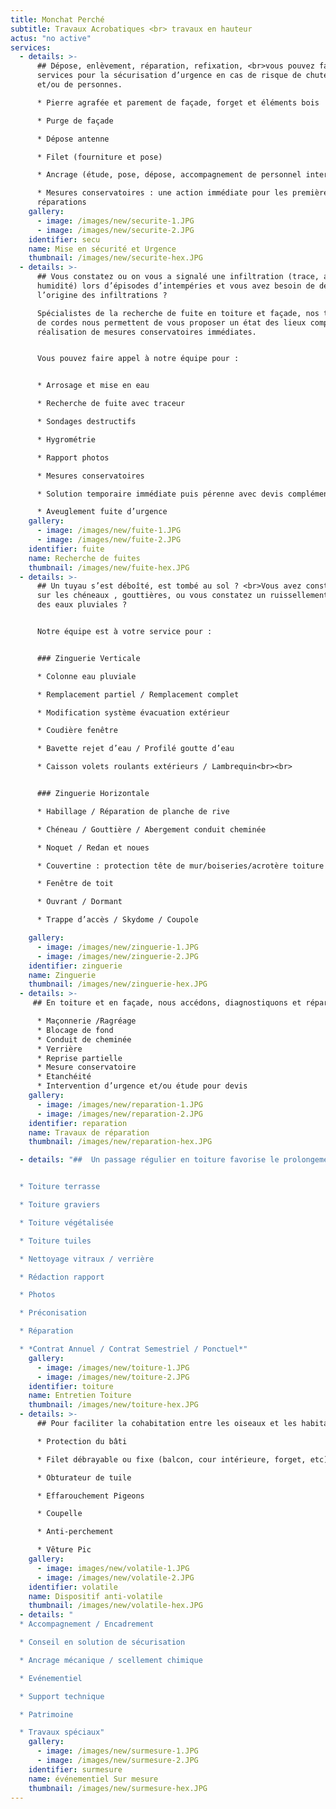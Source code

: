 ```yaml
---
title: Monchat Perché
subtitle: Travaux Acrobatiques <br> travaux en hauteur
actus: "no active"
services:
  - details: >-
      ## Dépose, enlèvement, réparation, refixation, <br>vous pouvez faire appel à nos
      services pour la sécurisation d’urgence en cas de risque de chute d’objets
      et/ou de personnes.

      * Pierre agrafée et parement de façade, forget et éléments bois

      * Purge de façade

      * Dépose antenne

      * Filet (fourniture et pose)

      * Ancrage (étude, pose, dépose, accompagnement de personnel intervenant)

      * Mesures conservatoires : une action immédiate pour les premières
      réparations
    gallery:
      - image: /images/new/securite-1.JPG
      - image: /images/new/securite-2.JPG
    identifier: secu
    name: Mise en sécurité et Urgence
    thumbnail: /images/new/securite-hex.JPG
  - details: >-
      ## Vous constatez ou on vous a signalé une infiltration (trace, auréole,
      humidité) lors d’épisodes d’intempéries et vous avez besoin de déterminer
      l’origine des infiltrations ?

      Spécialistes de la recherche de fuite en toiture et façade, nos techniques
      de cordes nous permettent de vous proposer un état des lieux complets avec
      réalisation de mesures conservatoires immédiates.


      Vous pouvez faire appel à notre équipe pour :


      * Arrosage et mise en eau

      * Recherche de fuite avec traceur

      * Sondages destructifs

      * Hygrométrie

      * Rapport photos

      * Mesures conservatoires

      * Solution temporaire immédiate puis pérenne avec devis complémentaire

      * Aveuglement fuite d’urgence
    gallery:
      - image: /images/new/fuite-1.JPG
      - image: /images/new/fuite-2.JPG
    identifier: fuite
    name: Recherche de fuites
    thumbnail: /images/new/fuite-hex.JPG
  - details: >-
      ## Un tuyau s’est déboîté, est tombé au sol ? <br>Vous avez constaté un défaut
      sur les chéneaux , gouttières, ou vous constatez un ruissellement excessif
      des eaux pluviales ?


      Notre équipe est à votre service pour :


      ### Zinguerie Verticale

      * Colonne eau pluviale

      * Remplacement partiel / Remplacement complet

      * Modification système évacuation extérieur

      * Coudière fenêtre

      * Bavette rejet d’eau / Profilé goutte d’eau

      * Caisson volets roulants extérieurs / Lambrequin<br><br>


      ### Zinguerie Horizontale

      * Habillage / Réparation de planche de rive  

      * Chéneau / Gouttière / Abergement conduit cheminée  

      * Noquet / Redan et noues  

      * Couvertine : protection tête de mur/boiseries/acrotère toiture   

      * Fenêtre de toit  

      * Ouvrant / Dormant  

      * Trappe d’accès / Skydome / Coupole  

    gallery:
      - image: /images/new/zinguerie-1.JPG
      - image: /images/new/zinguerie-2.JPG
    identifier: zinguerie
    name: Zinguerie
    thumbnail: /images/new/zinguerie-hex.JPG
  - details: >-
     ## En toiture et en façade, nous accédons, diagnostiquons et réparons : mesures conservatoires après recherche de fuite en zone inaccessible et réparation d’urgence.

      * Maçonnerie /Ragréage
      * Blocage de fond
      * Conduit de cheminée
      * Verrière
      * Reprise partielle
      * Mesure conservatoire
      * Etanchéité
      * Intervention d’urgence et/ou étude pour devis
    gallery:
      - image: /images/new/reparation-1.JPG
      - image: /images/new/reparation-2.JPG
    identifier: reparation
    name: Travaux de réparation
    thumbnail: /images/new/reparation-hex.JPG

  - details: "##  Un passage régulier en toiture favorise le prolongement de bon état du bâti. Il limite le risque d’infiltration lié aux fuites par débordement ou obstruction des évacuations.


  * Toiture terrasse

  * Toiture graviers

  * Toiture végétalisée

  * Toiture tuiles

  * Nettoyage vitraux / verrière

  * Rédaction rapport

  * Photos

  * Préconisation

  * Réparation

  * *Contrat Annuel / Contrat Semestriel / Ponctuel*"
    gallery:
      - image: /images/new/toiture-1.JPG
      - image: /images/new/toiture-2.JPG
    identifier: toiture
    name: Entretien Toiture
    thumbnail: /images/new/toiture-hex.JPG
  - details: >-
      ## Pour faciliter la cohabitation entre les oiseaux et les habitants, nous étudions leur comportement sur site en fonction de la configuration du bâti. Nous vous préconisons une ou plusieurs solutions combinées.

      * Protection du bâti

      * Filet débrayable ou fixe (balcon, cour intérieure, forget, etc)

      * Obturateur de tuile

      * Effarouchement Pigeons

      * Coupelle

      * Anti-perchement

      * Vêture Pic
    gallery:
      - image: images/new/volatile-1.JPG
      - image: /images/new/volatile-2.JPG
    identifier: volatile
    name: Dispositif anti-volatile
    thumbnail: /images/new/volatile-hex.JPG
  - details: "
  * Accompagnement / Encadrement

  * Conseil en solution de sécurisation

  * Ancrage mécanique / scellement chimique

  * Evénementiel

  * Support technique

  * Patrimoine

  * Travaux spéciaux"
    gallery:
      - image: /images/new/surmesure-1.JPG
      - image: /images/new/surmesure-2.JPG
    identifier: surmesure
    name: événementiel Sur mesure
    thumbnail: /images/new/surmesure-hex.JPG
---
```

